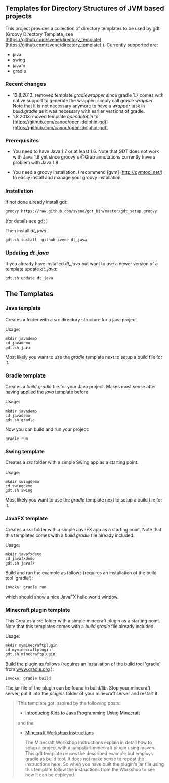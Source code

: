 
## Templates for Directory Structures of JVM based projects

This project provides a collection of directory templates to be used by
gdt (Groovy Directory Template, see [https://github.com/svene/directory_template](https://github.com/svene/directory_template) ).
Currently supported are:

* java
* swing
* javafx
* gradle

### Recent changes
* 12.8.2013: removed template *gradlewrapper* since gradle 1.7 comes with native support to generate the wrapper: simply call *gradle wrapper*. Note that it is not necessary anymore to have a *wrapper* task in *build.gradle* as it was necessary with earlier versions of gradle.
* 1.8.2013: moved template *opendolphin* to [https://github.com/canoo/open-dolphin-gdt](https://github.com/canoo/open-dolphin-gdt)

### Prerequisites
* You need to have Java 1.7 or at least 1.6. Note that GDT does not work with Java 1.8 yet since groovy's @Grab annotations currently have
a problem with Java 1.8

* You need a groovy installation. I recommend [gvm] (http://gvmtool.net/) to easily install and manage your groovy
installation.


### Installation


If not done already install gdt:

	groovy https://raw.github.com/svene/gdt_bin/master/gdt_setup.groovy

(for details see [gdt](https://github.com/svene/directory_template) )

Then install *dt_java*:

	gdt.sh install -github svene dt_java

### Updating *dt_java*
If you already have installed *dt_java* but want to use a newer version of a template update *dt_java*:

	gdt.sh update dt_java

## The Templates

### Java template

Creates a folder with a *src* directory structure for a java project.

Usage:

	mkdir javademo
	cd javademo
	gdt.sh java

Most likely you want to use the *gradle* template next to setup a build file for it.

### Gradle template

Creates a *build.gradle* file for your Java project.
Makes most sense after having applied the *java* template before

Usage:

	mkdir javademo
	cd javademo
	gdt.sh gradle

Now you can build and run your project:

	gradle run

### Swing template

Creates a *src* folder with a simple Swing app as a starting point.

Usage:

	mkdir swingdemo
	cd swingdemo
	gdt.sh swing

Most likely you want to use the *gradle* template next to setup a build file for it.

### JavaFX template

Creates a *src* folder with a simple JavaFX app as a starting point. Note that this
templates comes with a *build.gradle* file already included.

Usage:

	mkdir javafxdemo
	cd javafxdemo
	gdt.sh javafx


Build and run the example as follows (requires an installation of the build tool 'gradle'):

	invoke: gradle run

which should show a nice JavaFX hello world window.

### Minecraft plugin template

This Creates a *src* folder with a simple minecraft plugin as a starting point. Note that this
templates comes with a *build.gradle* file already included.

Usage:

	mkdir myminecraftplugin
	cd myminecraftplugin
	gdt.sh minecraftplugin


Build the plugin as follows (requires an installation of the build tool 'gradle' from www.gradle.org ):

	invoke: gradle build

The jar file of the plugin can be found in build/lib.
Stop your minecraft server, put it into the *plugins* folder of your minecraft server and restart it.

>This template got inspired by the following posts:
>
>* [Introducing Kids to Java Programming Using Minecraft](http://www.dzone.com/links/r/introduce_kids_to_java_programming_using_minecraft.html)
>
>and the
>
>* [Minecraft Workshop Instructions](http://java4kids.java.net/minecraft-workshop/mar2013/steps.html)
>
>
>	The Minecraft Workshop Instructions explain in detail how to setup a project with a jumpstart minecraft plugin using maven.
>	This gdt template reuses the described example but employs gradle as build tool. It does not make sense to repeat the instructions
>	here. So when you have built the plugin's jar file using this template follow the instructions from the Workshop to see how it
>	can be deployed.



